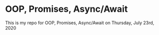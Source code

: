 # OOP, Promises, Async/Await
 
This is my repo for OOP, Promises, Async/Await on Thursday, July 23rd, 2020
